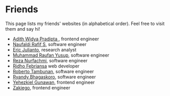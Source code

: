 # Friends

This page lists my friends' websites (in alphabetical order).
Feel free to visit them and say hi!

- [Adith Widya Pradipta ](https://adith.vercel.app), frontend engineer
- [Naufaldi Rafif S](https://www.faldi.xyz/), software engineer
- [Eric Julianto](https://algonacci.github.io), research analyst
- [Muhammad Raufan Yusup](https://www.muhraufan.com/), software engineer
- [Reza Nurfachmi](https://reza.nurfachmi.com), software engineer
- [Ridho Febriansa](https://ridho.one/) web developer
- [Roberto Tambunan](https://robertotambunan.id/), software engineer
- [Ryandy Bhagaskoro](https://www.baghaskoro.my.id/), software engineer
- [Yehezkiel Gunawan](https://yehezgun.com/), frontend engineer
- [Zakiego](https://zakiego.com/friends), frontend engineer
